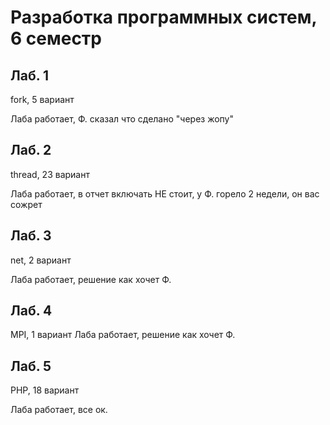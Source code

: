 <html>
 <head>
  <meta charset="utf-8">
  <h1>Разработка программных систем, 6 семестр</h1>
 </head>
 <body>

  <h2>Лаб. 1</h2>
  <p>fork, 5 вариант</p>
  <p>Лаба работает, Ф. сказал что сделано "через жопу"</p>

  <h2>Лаб. 2</h2>
  <p>thread, 23 вариант
  <p>Лаба работает, в отчет включать НЕ стоит, у Ф. горело 2 недели, он вас сожрет</p>

  <h2>Лаб. 3</h2>
  <p>net, 2 вариант</p>
  <p>Лаба работает, решение как хочет Ф.</p>

  <h2>Лаб. 4</h2>
  <p>MPI, 1 вариант
  Лаба работает, решение как хочет Ф.</p>

  <h2>Лаб. 5</h2>
  <p>PHP, 18 вариант</p>
  <p>Лаба работает, все ок.</p>
 </body>
</html>
